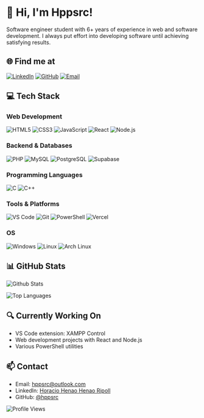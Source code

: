 # 👋 Hi, I'm Hppsrc!

Software engineer student with 6+ years of experience in web and software development. I always put effort into developing software until achieving satisfying results.

## 🌐 Find me at

[![LinkedIn](https://img.shields.io/badge/LinkedIn-0077B5?style=flat-square&logo=linkedin&logoColor=white)](https://www.linkedin.com/in/horacio-henao-henao-ripoll-18396334b/)
[![GitHub](https://img.shields.io/badge/GitHub-181717?style=flat-square&logo=github&logoColor=white)](https://github.com/hppsrc)
[![Email](https://img.shields.io/badge/Email-0078D4?style=flat-square&logo=microsoft-outlook&logoColor=white)](mailto:hppsrc@outlook.com)

## 💻 Tech Stack

### Web Development
![HTML5](https://img.shields.io/badge/HTML5-E34F26?style=flat-square&logo=html5&logoColor=white)
![CSS3](https://img.shields.io/badge/CSS3-1572B6?style=flat-square&logo=css3&logoColor=white)
![JavaScript](https://img.shields.io/badge/JavaScript-F7DF1E?style=flat-square&logo=javascript&logoColor=black)
![React](https://img.shields.io/badge/React-61DAFB?style=flat-square&logo=react&logoColor=black)
![Node.js](https://img.shields.io/badge/Node.js-339933?style=flat-square&logo=nodedotjs&logoColor=white)

### Backend & Databases
![PHP](https://img.shields.io/badge/PHP-777BB4?style=flat-square&logo=php&logoColor=white)
![MySQL](https://img.shields.io/badge/MySQL-4479A1?style=flat-square&logo=mysql&logoColor=white)
![PostgreSQL](https://img.shields.io/badge/PostgreSQL-4169E1?style=flat-square&logo=postgresql&logoColor=white)
![Supabase](https://img.shields.io/badge/Supabase-3ECF8E?style=flat-square&logo=supabase&logoColor=white)

### Programming Languages
![C](https://img.shields.io/badge/C-A8B9CC?style=flat-square&logo=c&logoColor=black)
![C++](https://img.shields.io/badge/C%2B%2B-00599C?style=flat-square&logo=cplusplus&logoColor=white)

### Tools & Platforms
![VS Code](https://img.shields.io/badge/VS%20Code-007ACC?style=flat-square&logo=visualstudiocode&logoColor=white)
![Git](https://img.shields.io/badge/Git-F05032?style=flat-square&logo=git&logoColor=white)
![PowerShell](https://img.shields.io/badge/PowerShell-5391FE?style=flat-square&logo=powershell&logoColor=white)
![Vercel](https://img.shields.io/badge/Vercel-000000?style=flat-square&logo=vercel&logoColor=white)

### OS
![Windows](https://img.shields.io/badge/Windows-0078D6?style=flat-square&logo=windows&logoColor=white)
![Linux](https://img.shields.io/badge/Linux-FCC624?style=flat-square&logo=linux&logoColor=black)
![Arch Linux](https://img.shields.io/badge/Arch%20Linux-1793D1?style=flat-square&logo=archlinux&logoColor=white)

## 📊 GitHub Stats

![Github Stats](https://github-readme-stats.vercel.app/api?username=hppsrc&show=reviews,discussions_started,discussions_answered,prs_merged,prs_merged_percentage&show_icons=true)

![Top Languages](https://github-readme-stats.vercel.app/api/top-langs/?username=hppsrc&layout=donut-vertical)

## 🔍 Currently Working On
- VS Code extension: XAMPP Control
- Web development projects with React and Node.js
- Various PowerShell utilities

## 📫 Contact
- Email: hppsrc@outlook.com
- LinkedIn: [Horacio Henao Henao Ripoll](https://www.linkedin.com/in/horacio-henao-henao-ripoll-18396334b/)
- GitHub: [@hppsrc](https://github.com/hppsrc)

![Profile Views](https://komarev.com/ghpvc/?username=hppsrc&style=flat-square)